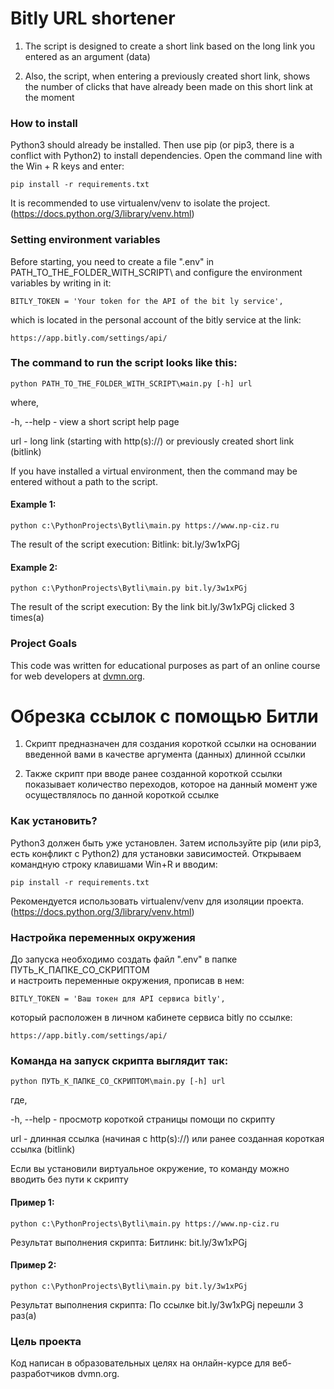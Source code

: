 # Bitly URL shortener

1. The script is designed to create a short link based on the long link you entered as an argument (data)

2. Also, the script, when entering a previously created short link, shows the number of clicks that have already
been made on this short link at the moment


### How to install

Python3 should already be installed. 
Then use pip (or pip3, there is a conflict with Python2) to install dependencies.
Open the command line with the Win + R keys and enter:
```
pip install -r requirements.txt
```
It is recommended to use virtualenv/venv to isolate the project.
(https://docs.python.org/3/library/venv.html)


### Setting environment variables

Before starting, you need to create a file ".env" in PATH_TO_THE_FOLDER_WITH_SCRIPT\ 
and configure the environment variables by writing in it:
```
BITLY_TOKEN = 'Your token for the API of the bit ly service',
```
which is located in the personal account of the bitly service at the link:
```
https://app.bitly.com/settings/api/
```


### The command to run the script looks like this:
```
python PATH_TO_THE_FOLDER_WITH_SCRIPT\маіп.ру [-h] url
```
where, 

 -h, --help - view a short script help page
 
 url - long link (starting with http(s)://) or previously created short link (bitlink)
 
If you have installed a virtual environment, then the command may be entered without a path to the script.

#### Example 1:
```
python c:\PythonProjects\Bytli\main.py https://www.np-ciz.ru
```
The result of the script execution:
Bitlink: bit.ly/3w1xPGj

#### Example 2:
```
python c:\PythonProjects\Bytli\main.py bit.ly/3w1xPGj
```
The result of the script execution:
By the link bit.ly/3w1xPGj clicked 3 times(a)


### Project Goals
This code was written for educational purposes as part of an online course for web developers at [dvmn.org](https://dvmn.org/).




# Обрезка ссылок с помощью Битли

1. Скрипт предназначен для создания короткой ссылки на основании введенной вами в качестве аргумента (данных) 
длинной ссылки
  
2. Также скрипт при вводе ранее созданной короткой ссылки показывает количество переходов, которое на данный момент уже
осуществлялось по данной короткой ссылке


### Как установить?

Python3 должен быть уже установлен. 
Затем используйте pip (или pip3, есть конфликт с Python2) для установки зависимостей.
Открываем командную строку клавишами Win+R и вводим:
```
pip install -r requirements.txt
```
Рекомендуется использовать virtualenv/venv для изоляции проекта.
(https://docs.python.org/3/library/venv.html)


### Настройка переменных окружения

До запуска необходимо создать файл ".env" в папке ПУТЬ_К_ПАПКЕ_СО_СКРИПТОМ\
и настроить переменные окружения, прописав в нем:
```
BITLY_TOKEN = 'Ваш токен для API сервиса bitly', 
```
который расположен в личном кабинете сервиса bitly по ссылке:
```
https://app.bitly.com/settings/api/
```


### Команда на запуск скрипта выглядит так:
```
python ПУТЬ_К_ПАПКЕ_СО_СКРИПТОМ\main.py [-h] url
```
где,

  -h, --help - просмотр короткой страницы помощи по скрипту
  
  url - длинная ссылка (начиная с http(s)://) или ранее созданная короткая ссылка (bitlink)

Если вы установили виртуальное окружение, то команду можно вводить без пути к скрипту
  
#### Пример 1:
```
python c:\PythonProjects\Bytli\main.py https://www.np-ciz.ru
```
Результат выполнения скрипта:
Битлинк:  bit.ly/3w1xPGj

#### Пример 2:
```
python c:\PythonProjects\Bytli\main.py bit.ly/3w1xPGj
```
Результат выполнения скрипта:
По ссылке bit.ly/3w1xPGj перешли 3 раз(а)


### Цель проекта
Код написан в образовательных целях на онлайн-курсе для веб-разработчиков dvmn.org.
